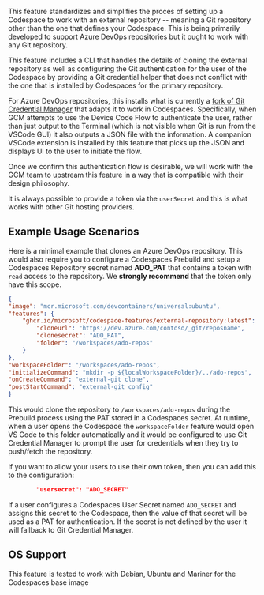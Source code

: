 This feature standardizes and simplifies the proces of setting up a Codespace
to work with an external repository -- meaning a Git repository other than
the one that defines your Codespace. This is being primarily developed to
support Azure DevOps repositories but it ought to work with any Git repository.

This feature includes a CLI that handles the details of cloning the external repository
as well as configuring the Git authentication for the user of the Codespace by
providing a Git credential helper that does not conflict with the one that is
installed by Codespaces for the primary repository.

For Azure DevOps repositories, this installs what is currently a [fork of Git Credential Manager](https://github.com/markphip/git-credential-manager)
that adapts it to work in Codespaces. Specifically, when GCM attempts to use
the Device Code Flow to authenticate the user, rather than just output to the Terminal (which is
not visible when Git is run from the VSCode GUI) it also outputs a JSON file with the information.
A companion VSCode extension is installed by this feature that picks up
the JSON and displays UI to the user to initiate the flow.

Once we confirm this authentication flow is desirable, we will work with the GCM team to
upstream this feature in a way that is compatible with their design philosophy.

It is always possible to provide a token via the `userSecret` and this is what works with
other Git hosting providers.

## Example Usage Scenarios

Here is a minimal example that clones an Azure DevOps repository. This would also require
you to configure a Codespaces Prebuild and setup a Codespaces Repository secret named
**ADO_PAT** that contains a token with `read` access to the repository. We **strongly recommend**
that the token only have this scope.

```json
{
"image": "mcr.microsoft.com/devcontainers/universal:ubuntu",
"features": {
    "ghcr.io/microsoft/codespace-features/external-repository:latest": {
        "cloneurl": "https://dev.azure.com/contoso/_git/reposname",
        "clonesecret": "ADO_PAT",
        "folder": "/workspaces/ado-repos"
    }
},
"workspaceFolder": "/workspaces/ado-repos",
"initializeCommand": "mkdir -p ${localWorkspaceFolder}/../ado-repos",
"onCreateCommand": "external-git clone",
"postStartCommand": "external-git config"     
}
```

This would clone the repository to `/workspaces/ado-repos` during the Prebuild process
using the PAT stored in a Codespaces secret. At runtime, when a user opens the Codespace
the `workspaceFolder` feature would open VS Code to this folder automatically and it
would be configured to use Git Credential Manager to prompt the user for credentials
when they try to push/fetch the repository.

If you want to allow your users to use their own token, then you can add this to the configuration:

```json
        "usersecret": "ADO_SECRET"
```

If a user configures a Codespaces User Secret named `ADO_SECRET` and assigns this secret to the
Codespace, then the value of that secret will be used as a PAT for authentication. If the secret
is not defined by the user it will fallback to Git Credential Manager.

## OS Support

This feature is tested to work with Debian, Ubuntu and Mariner for the Codespaces base image